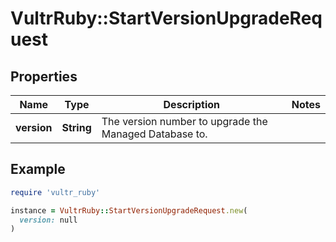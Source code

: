 # VultrRuby::StartVersionUpgradeRequest

## Properties

| Name | Type | Description | Notes |
| ---- | ---- | ----------- | ----- |
| **version** | **String** | The version number to upgrade the Managed Database to. |  |

## Example

```ruby
require 'vultr_ruby'

instance = VultrRuby::StartVersionUpgradeRequest.new(
  version: null
)
```

